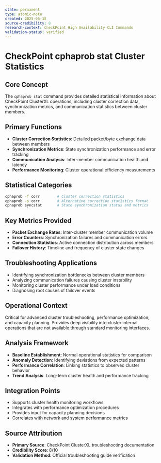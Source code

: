 ```yaml
---
state: permanent
type: atomic-note
created: 2025-06-18
source-credibility: 8
research-context: CheckPoint High Availability CLI Commands
validation-status: verified
---
```


# CheckPoint cphaprob stat Cluster Statistics

## Core Concept

The `cphaprob stat` command provides detailed statistical information about CheckPoint ClusterXL operations, including cluster correction data, synchronization metrics, and communication statistics between cluster members.

## Primary Functions

- **Cluster Correction Statistics**: Detailed packet/byte exchange data between members
- **Synchronization Metrics**: State synchronization performance and error tracking
- **Communication Analysis**: Inter-member communication health and latency
- **Performance Monitoring**: Cluster operational efficiency measurements

## Statistical Categories

```bash
cphaprob -f corr        # Cluster correction statistics
cphaprob -s corr        # Alternative correction statistics format
cphaprob syncstat       # State synchronization status and metrics
```

## Key Metrics Provided

- **Packet Exchange Rates**: Inter-cluster member communication volume
- **Error Counters**: Synchronization failures and communication errors
- **Connection Statistics**: Active connection distribution across members
- **Failover History**: Timeline and frequency of cluster state changes

## Troubleshooting Applications

- Identifying synchronization bottlenecks between cluster members
- Analyzing communication failures causing cluster instability
- Monitoring cluster performance under load conditions
- Diagnosing root causes of failover events

## Operational Context

Critical for advanced cluster troubleshooting, performance optimization, and capacity planning. Provides deep visibility into cluster internal operations that are not available through standard monitoring interfaces.

## Analysis Framework

- **Baseline Establishment**: Normal operational statistics for comparison
- **Anomaly Detection**: Identifying deviations from expected patterns
- **Performance Correlation**: Linking statistics to observed cluster behavior
- **Trend Analysis**: Long-term cluster health and performance tracking

## Integration Points

- Supports cluster health monitoring workflows
- Integrates with performance optimization procedures
- Provides input for capacity planning decisions
- Correlates with network and system performance metrics

## Source Attribution

- **Primary Source**: CheckPoint ClusterXL troubleshooting documentation
- **Credibility Score**: 8/10
- **Validation Method**: Official troubleshooting guide verification